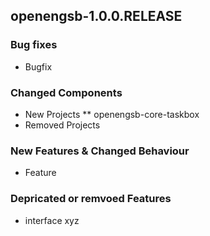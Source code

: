openengsb-1.0.0.RELEASE
-----------------------

### Bug fixes
* Bugfix

### Changed Components
* New Projects
** openengsb-core-taskbox
* Removed Projects

### New Features & Changed Behaviour
* Feature

### Depricated or remvoed Features
* interface xyz

